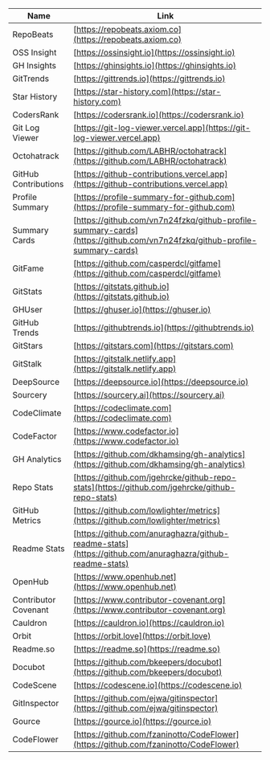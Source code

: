 | Name | Link |
|------|------|
| RepoBeats | [https://repobeats.axiom.co](https://repobeats.axiom.co) |
| OSS Insight | [https://ossinsight.io](https://ossinsight.io) |
| GH Insights | [https://ghinsights.io](https://ghinsights.io) |
| GitTrends | [https://gittrends.io](https://gittrends.io) |
| Star History | [https://star-history.com](https://star-history.com) |
| CodersRank | [https://codersrank.io](https://codersrank.io) |
| Git Log Viewer | [https://git-log-viewer.vercel.app](https://git-log-viewer.vercel.app) |
| Octohatrack | [https://github.com/LABHR/octohatrack](https://github.com/LABHR/octohatrack) |
| GitHub Contributions | [https://github-contributions.vercel.app](https://github-contributions.vercel.app) |
| Profile Summary | [https://profile-summary-for-github.com](https://profile-summary-for-github.com) |
| Summary Cards | [https://github.com/vn7n24fzkq/github-profile-summary-cards](https://github.com/vn7n24fzkq/github-profile-summary-cards) |
| GitFame | [https://github.com/casperdcl/gitfame](https://github.com/casperdcl/gitfame) |
| GitStats | [https://gitstats.github.io](https://gitstats.github.io) |
| GHUser | [https://ghuser.io](https://ghuser.io) |
| GitHub Trends | [https://githubtrends.io](https://githubtrends.io) |
| GitStars | [https://gitstars.com](https://gitstars.com) |
| GitStalk | [https://gitstalk.netlify.app](https://gitstalk.netlify.app) |
| DeepSource | [https://deepsource.io](https://deepsource.io) |
| Sourcery | [https://sourcery.ai](https://sourcery.ai) |
| CodeClimate | [https://codeclimate.com](https://codeclimate.com) |
| CodeFactor | [https://www.codefactor.io](https://www.codefactor.io) |
| GH Analytics | [https://github.com/dkhamsing/gh-analytics](https://github.com/dkhamsing/gh-analytics) |
| Repo Stats | [https://github.com/jgehrcke/github-repo-stats](https://github.com/jgehrcke/github-repo-stats) |
| GitHub Metrics | [https://github.com/lowlighter/metrics](https://github.com/lowlighter/metrics) |
| Readme Stats | [https://github.com/anuraghazra/github-readme-stats](https://github.com/anuraghazra/github-readme-stats) |
| OpenHub | [https://www.openhub.net](https://www.openhub.net) |
| Contributor Covenant | [https://www.contributor-covenant.org](https://www.contributor-covenant.org) |
| Cauldron | [https://cauldron.io](https://cauldron.io) |
| Orbit | [https://orbit.love](https://orbit.love) |
| Readme.so | [https://readme.so](https://readme.so) |
| Docubot | [https://github.com/bkeepers/docubot](https://github.com/bkeepers/docubot) |
| CodeScene | [https://codescene.io](https://codescene.io) |
| GitInspector | [https://github.com/ejwa/gitinspector](https://github.com/ejwa/gitinspector) |
| Gource | [https://gource.io](https://gource.io) |
| CodeFlower | [https://github.com/fzaninotto/CodeFlower](https://github.com/fzaninotto/CodeFlower) |
